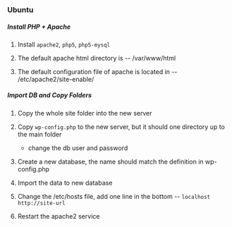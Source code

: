 ### Ubuntu

#####  Install PHP + Apache

1. Install `apache2`, `php5`, `php5-mysql`

2. The default apache html directory is -- /var/www/html

3. The default configuration file of apache is located in -- /etc/apache2/site-enable/

##### Import DB and Copy Folders

1. Copy the whole site folder into the new server

2. Copy `wp-config.php` to the new server, but it should one directory up to the main folder
 
   * change the db user and password

3. Create a new database, the name should match the definition in wp-config.php

4. Import the data to new database

5. Change the /etc/hosts file, add one line in the bottom -- `localhost  http://site-url`

6. Restart the apache2 service
